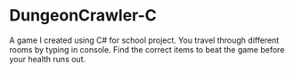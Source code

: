 # DungeonCrawler-C
A game I created using C# for school project.
You travel through different rooms by typing in console.
Find the correct items to beat the game before your health runs out.
